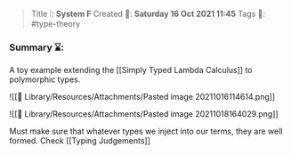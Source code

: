 > Title ❕: **System F**
> Created 📅: **Saturday 16 Oct 2021 11:45**
  Tags 📎: #type-theory 

### Summary ⌛:
A toy example extending the [[Simply Typed Lambda Calculus]] to polymorphic types.

![[📒 Library/Resources/Attachments/Pasted image 20211016114614.png]]

![[📒 Library/Resources/Attachments/Pasted image 20211018164029.png]]

Must make sure that whatever types we inject into our terms, they are well formed. Check [[Typing Judgements]]